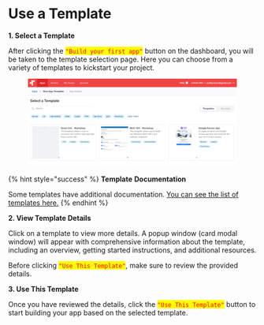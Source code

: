 # Use a Template

**1. Select a Template**

After clicking the <mark style="color:red;">`"Build your first app"`</mark> button on the dashboard, you will be taken to the template selection page. Here you can choose from a variety of templates to kickstart your project.

<figure><img src="../../../.gitbook/assets/image (18).png" alt=""><figcaption></figcaption></figure>

{% hint style="success" %}
**Template** **Documentation**

Some templates have additional documentation. [You can see the list of templates here.](https://www.notion.so/delfsengineering/db16310d3e164bea8efe390cf9031c36?v=0fa6ecea0466457fad10edd331dc8a0b)
{% endhint %}

**2. View Template Details**

Click on a template to view more details. A popup window (card modal window) will appear with comprehensive information about the template, including an overview, getting started instructions, and additional resources.

Before clicking <mark style="color:red;">`"Use This Template"`</mark>, make sure to review the provided details.

**3. Use This Template**

Once you have reviewed the details, click the <mark style="color:red;">`"Use This Template"`</mark> button to start building your app based on the selected template.

